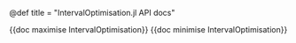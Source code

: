 @def title = "IntervalOptimisation.jl API docs"

{{doc maximise IntervalOptimisation}}
{{doc minimise IntervalOptimisation}}